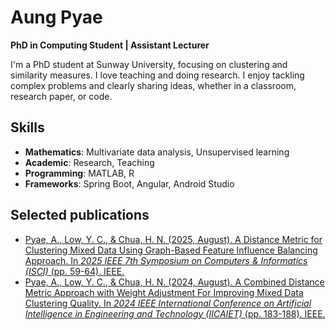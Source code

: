 # Aung Pyae
**PhD in Computing Student | Assistant Lecturer**

I'm a PhD student at Sunway University, focusing on clustering and similarity measures. I love teaching and doing research. I enjoy tackling complex problems and clearly sharing ideas, whether in a classroom, research paper, or code.

## Skills
- **Mathematics**: Multivariate data analysis, Unsupervised learning
- **Academic**: Research, Teaching
- **Programming**: MATLAB, R
- **Frameworks**: Spring Boot, Angular, Android Studio

## Selected publications
- [Pyae, A., Low, Y. C., & Chua, H. N. (2025, August). A Distance Metric for Clustering Mixed Data Using Graph-Based Feature Influence Balancing Approach. In *2025 IEEE 7th Symposium on Computers & Informatics (ISCI)* (pp. 59-64). IEEE.](https://ieeexplore.ieee.org/document/11167150)
- [Pyae, A., Low, Y. C., & Chua, H. N. (2024, August). A Combined Distance Metric Approach with Weight Adjustment For Improving Mixed Data Clustering Quality. In *2024 IEEE International Conference on Artificial Intelligence in Engineering and Technology (IICAIET)* (pp. 183-188). IEEE.](https://ieeexplore.ieee.org/document/10730392)
